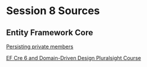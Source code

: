 # Session 8 Sources

## Entity Framework Core

[Persisting private members](https://learn.microsoft.com/en-us/ef/core/modeling/backing-field?tabs=fluent-api)

[EF Cre 6 and Domain-Driven Design Pluralsight Course](https://app.pluralsight.com/library/courses/ef-core-6-domain-driven-design/table-of-contents)